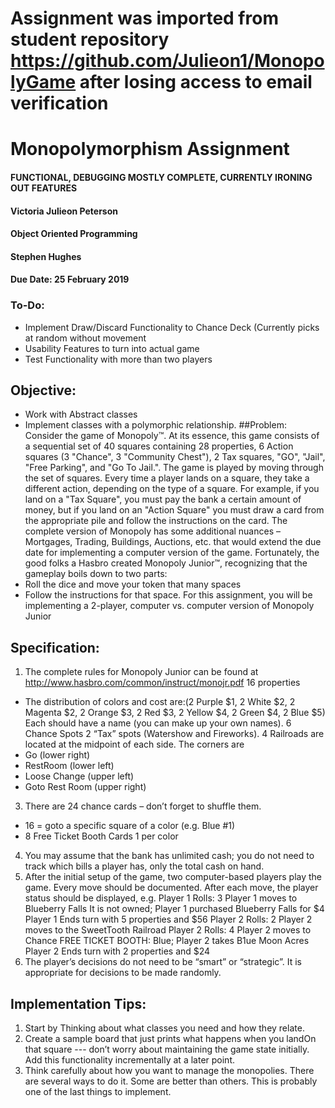 # Assignment was imported from student repository https://github.com/Julieon1/MonopolyGame after losing access to email verification

# Monopolymorphism Assignment
#### FUNCTIONAL, DEBUGGING MOSTLY COMPLETE, CURRENTLY IRONING OUT FEATURES
#### Victoria Julieon Peterson
#### Object Oriented Programming
#### Stephen Hughes
#### Due Date: 25 February 2019
### To-Do:
* Implement Draw/Discard Functionality to Chance Deck (Currently picks at random without movement
* Usability Features to turn into actual game
* Test Functionality with more than two players


## Objective:
* Work with Abstract classes
* Implement classes with a polymorphic relationship.
##Problem:
Consider the game of Monopoly™. At its essence, this game consists of a sequential set of 40 squares containing 28 properties, 6 Action squares (3 "Chance", 3 "Community Chest"), 2 Tax squares, "GO", "Jail", "Free Parking", and "Go To Jail.". The game is played by moving through the set of squares. Every time a player lands on a square, they take a different action, depending on the type of a square. For example, if you land on a "Tax Square", you must pay the bank a certain amount of money, but if you land on an "Action Square" you must draw a card from the appropriate pile and follow the instructions on the card.
The complete version of Monopoly has some additional nuances – Mortgages, Trading, Buildings, Auctions, etc. that would extend the due date for implementing a computer version of the game. Fortunately, the good folks a Hasbro created Monopoly Junior™, recognizing that the gameplay boils down to two parts:
* Roll the dice and move your token that many spaces
* Follow the instructions for that space.
For this assignment, you will be implementing a 2-player, computer vs. computer version of Monopoly Junior

## Specification:
1. The complete rules for Monopoly Junior can be found at
  http://www.hasbro.com/common/instruct/monojr.pdf
16 properties
* The distribution of colors and cost are:(2 Purple $1, 2 White $2, 2 Magenta $2, 2 Orange $3, 2 Red $3, 2 Yellow $4, 2 Green $4, 2 Blue $5)
Each should have a name (you can make up your own names).
6 Chance Spots
2 “Tax” spots (Watershow and Fireworks).
4 Railroads are located at the midpoint of each side.
The corners are
* Go (lower right)
* RestRoom (lower left)
* Loose Change (upper left)
* Goto Rest Room (upper right)
3. There are 24 chance cards – don’t forget to shuffle them.
* 16 = goto a specific square of a color (e.g. Blue #1)
* 8 Free Ticket Booth Cards 1 per color
4. You may assume that the bank has unlimited cash; you do not need to track which bills a player has, only the total cash on hand.
5. After the initial setup of the game, two computer-based players play the game. Every move should be documented. After each move, the player status should be displayed, e.g.
Player 1 Rolls: 3
Player 1 moves to Blueberry Falls
It is not owned; Player 1 purchased Blueberry Falls for $4
Player 1 Ends turn with 5 properties and $56
Player 2 Rolls: 2
Player 2 moves to the SweetTooth Railroad
Player 2 Rolls: 4
Player 2 moves to Chance
FREE TICKET BOOTH: Blue;
Player 2 takes B1ue Moon Acres
Player 2 Ends turn with 2 properties and $24
6. The player’s decisions do not need to be “smart” or “strategic”. It is appropriate for decisions to
be made randomly.

## Implementation Tips:
1. Start by Thinking about what classes you need and how they relate.
2. Create a sample board that just prints what happens when you landOn that square --- don’t worry
about maintaining the game state initially. Add this functionality incrementally at a later point.
3. Think carefully about how you want to manage the monopolies. There are several ways to do it.
Some are better than others. This is probably one of the last things to implement.
